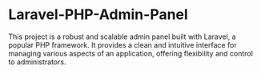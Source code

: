 # Laravel-PHP-Admin-Panel
This project is a robust and scalable admin panel built with Laravel, a popular PHP framework. It provides a clean and intuitive interface for managing various aspects of an application, offering flexibility and control to administrators.
